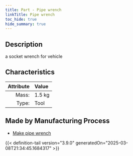 ```yaml
---
title: Part - Pipe wrench
linkTitle: Pipe wrench
toc_hide: true
hide_summary: true
---
```

<!-- This is generated by the MarsSim HelpGenertor, do not edit. -->

## Description
a socket wrench for vehicle

## Characteristics

| Attribute      | Value |
|--------:|:------|
|Mass:|1.5 kg|
|Type:|Tool|

## Made by Manufacturing Process

- [Make pipe wrench](/docs/definitions/process/make-pipe-wrench)




{{< definition-tail version="3.9.0" generatedOn="2025-03-08T21:34:45.1684317" >}}



